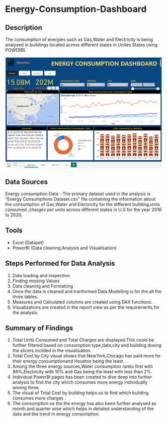 # Energy-Consumption-Dashboard

## Description
The consumption of energies such as Gas,Water and Electricity is being analysed in buildings located across different states in Unites States using POWERBI.

![](Energy-Consumption.png)

## Data Sources
Energy consumption Data - The primary dataset used in the analysis is "Energy Consumptions Dataset.csv" file containing the information about the consumption of Gas,Water and Electricity for the different building,units consumed ,charges per units acroos different states in U.S for the year 2016 to 2020.

## Tools
- Excel (Dataset)
- PowerBI (Data cleaning,Analysis and Visualisation)

## Steps Performed for Data Analysis
1. Data loading and inspection
2. Finding missing Values
3. Data cleaning and Formatting
4. Once the data is cleaned and tranformed Data Modelling is for the all the three tables.
5. Measures and Calculated columns are created using DAX functions.
6. Visualizations are created in the report view as per the requirements for the analysis.

## Summary of Findings
1. Total Units Consumed and Total Charges are displayed.This could be further filtered based on consumption type,date,city and building dusing the slicers inclided in the visualisation.
2. Total Cost by City visual shows that NewYork,Chicago has paid more for their energy consumptionand Houston being the least.
3. Among the three energy sources,Water consumption ranks first with 88%,Electricity with 10% and Gas being the least with less than 2%.
4. Individual PowerBi pages has been created to dive deep into further analysis to find the city which consumes more energy individually among three.
5. The visual of Total Cost by building helps us to find which building consumes more charges .
6. The consumption os the the energy has also been further analysed as month,and quarter wise which helps in detailed understanding of the data and the trend in energy consumption.
